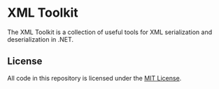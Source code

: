 # XML Toolkit

The XML Toolkit is a collection of useful tools for XML serialization and deserialization in .NET.

## License

All code in this repository is licensed under the [MIT License](LICENSE).